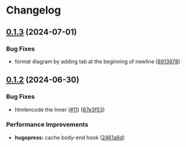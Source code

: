 # Changelog

## [0.1.3](https://github.com/hugomods/mermaid/compare/v0.1.2...v0.1.3) (2024-07-01)


### Bug Fixes

* format diagram by adding tab at the beginning of newline ([8913978](https://github.com/hugomods/mermaid/commit/8913978ba28046c2e9adb190e94353de2ed788c9))

## [0.1.2](https://github.com/hugomods/mermaid/compare/v0.1.1...v0.1.2) (2024-06-30)


### Bug Fixes

* htmlencode the Inner ([#11](https://github.com/hugomods/mermaid/issues/11)) ([87e3f53](https://github.com/hugomods/mermaid/commit/87e3f5340875e77a9860d527daed9da48964ca02))


### Performance Improvements

* **hugopress:** cache body-end hook ([2461a6d](https://github.com/hugomods/mermaid/commit/2461a6d1a57e0c6153b86bd9d8f9c4b0352b76a0))
